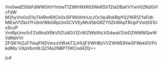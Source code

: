 Vm0weE5GbFdWWGhVYmtwT1ZtMVNXRll3WkRSV1ZteDBaVVYwV0ZKdGVIcFdW
M2hyVm0xS1IyTkliRmRXCk0xSlFWbXhhUzJOc1duRldiRlpYQ21KR1ZYaFdh
MlEwV1ZkU1YxSnVWbGRpUm5CVVEyMUtSbGRZY0ZkWApTRUpFVmtSS1UxSnJP
VmRpUms1cFZsWndXRkV5ZUdGU1ZrWlZWbXhLVGdwaVZrbDZWMWQwWVdNeVVr
ZFQKYkZaT1VsaFNSVmxzVWxkT2JHUjFXWHBzVVZWWE9VeGFWekI0VFhkdlMy
UXpVbm9LQ214a2NBPT0KCnd4ZQ==

jcd